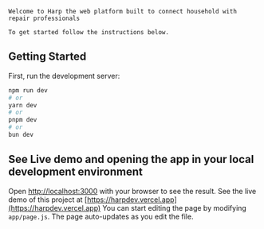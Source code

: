 ```
Welcome to Harp the web platform built to connect household with repair professionals
```

```
To get started follow the instructions below.
```

## Getting Started

First, run the development server:

```bash
npm run dev
# or
yarn dev
# or
pnpm dev
# or
bun dev
```

## See Live demo and opening the app in your local development environment

Open [http://localhost:3000](http://localhost:3000) with your browser to see the result.
See the live demo of this project at [https://harpdev.vercel.app](https://harpdev.vercel.app)
You can start editing the page by modifying `app/page.js`. The page auto-updates as you edit the file.
